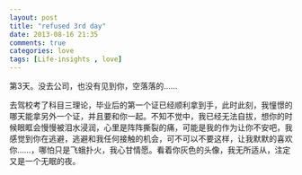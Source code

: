 ```yaml
---
layout: post
title: "refused 3rd day"
date: 2013-08-16 21:35
comments: true
categories: love
tags: [Life-insights , love]
---
```

第3天。没去公司，也没有见到你，空落落的……
<!--more-->
去驾校考了科目三理论，毕业后的第一个证已经顺利拿到手，此时此刻，我憧憬的哪天能拿另外一个证，并且要和你一起。不知不觉中，我已经无法自拔，想你的时候眼眶会慢慢被泪水浸润，心里是阵阵撕裂的痛，可能是我的作为让你不安吧，我感觉到你在逃避，逃避和我任何接触的机会，可不可以不要这样，让我默默的喜欢你……，哪怕只是飞蛾扑火，我心甘情愿。看着你灰色的头像，我无所适从，注定又是一个无眠的夜。
